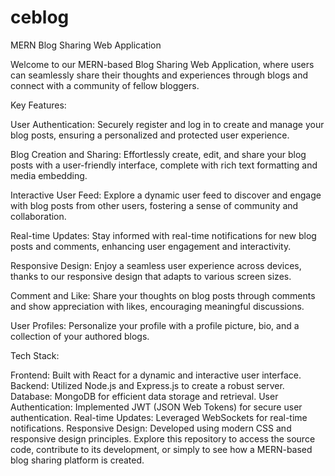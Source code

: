 # ceblog


MERN Blog Sharing Web Application

Welcome to our MERN-based Blog Sharing Web Application, where users can seamlessly share their thoughts and experiences through blogs and connect with a community of fellow bloggers.

Key Features:

User Authentication: Securely register and log in to create and manage your blog posts, ensuring a personalized and protected user experience.

Blog Creation and Sharing: Effortlessly create, edit, and share your blog posts with a user-friendly interface, complete with rich text formatting and media embedding.

Interactive User Feed: Explore a dynamic user feed to discover and engage with blog posts from other users, fostering a sense of community and collaboration.

Real-time Updates: Stay informed with real-time notifications for new blog posts and comments, enhancing user engagement and interactivity.

Responsive Design: Enjoy a seamless user experience across devices, thanks to our responsive design that adapts to various screen sizes.

Comment and Like: Share your thoughts on blog posts through comments and show appreciation with likes, encouraging meaningful discussions.

User Profiles: Personalize your profile with a profile picture, bio, and a collection of your authored blogs.

Tech Stack:

Frontend: Built with React for a dynamic and interactive user interface.
Backend: Utilized Node.js and Express.js to create a robust server.
Database: MongoDB for efficient data storage and retrieval.
User Authentication: Implemented JWT (JSON Web Tokens) for secure user authentication.
Real-time Updates: Leveraged WebSockets for real-time notifications.
Responsive Design: Developed using modern CSS and responsive design principles.
Explore this repository to access the source code, contribute to its development, or simply to see how a MERN-based blog sharing platform is created.
